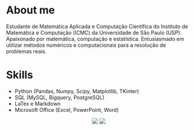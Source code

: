 # About me 
Estudante de Matemática Aplicada e Computação Científica do Instituto de Matemática e Computação (ICMC) da Universidade de São Paulo (USP). Apaixonado por matemática, computação e estatística. Entusiasmado em utilizar métodos numéricos e computacionais para a resolução de problemas reais.

# Skills

- Python (Pandas, Numpy, Scipy, Matplotlib, TKinter)
- SQL (MySQL, Bigquery, PostgreSQL)
- LaTex e Markdown
- Microsoft Office (Excel, PowerPoint, Word)


<div>
  <center>
  <a href="https://www.linkedin.com/in/gabrielcoout/" alt="LinkedIn"><img src="https://img.shields.io/badge/LinkedIn-0077B5?style=for-the-badge&logo=linkedin&logoColor=white" /></a>
  <a href="https://medium.com/@gabriel.coutinho.chaves" alt="Medium"><img src="https://img.shields.io/badge/Medium-12100E?style=for-the-badge&logo=medium&logoColor=white"/></a>
  </center>
  </div>
